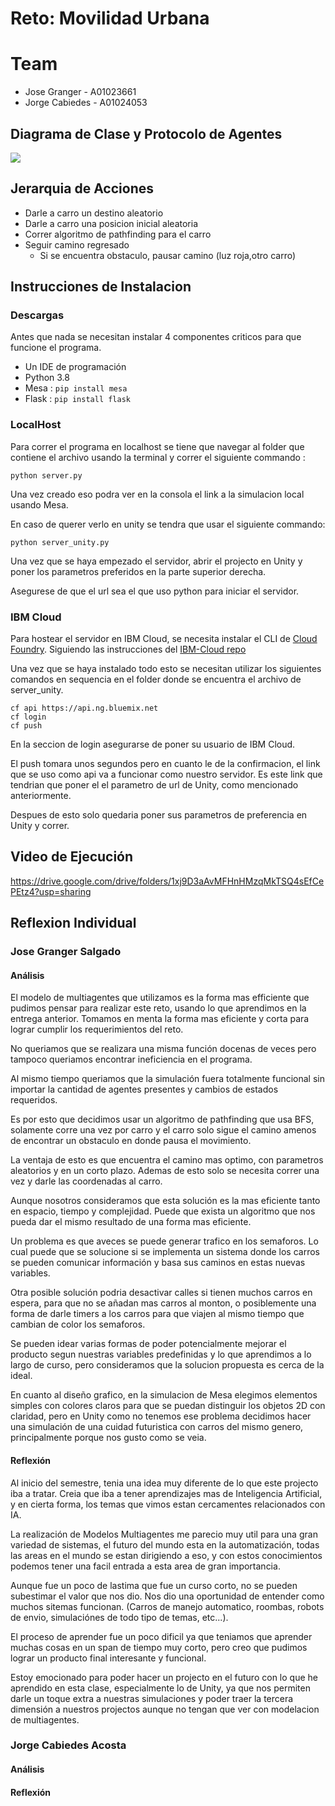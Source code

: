 # Reto: Movilidad Urbana
# Team

-  Jose Granger - A01023661
-  Jorge Cabiedes - A01024053

## Diagrama de Clase y Protocolo de Agentes

![](https://i.imgur.com/1OwPz1P.png)

## Jerarquia de Acciones

* Darle a carro un destino aleatorio
* Darle a carro una posicion inicial aleatoria
* Correr algoritmo de pathfinding para el carro
* Seguir camino regresado
    *    Si se encuentra obstaculo, pausar camino (luz roja,otro carro)

## Instrucciones de Instalacion

### Descargas

Antes que nada se necesitan instalar 4 componentes criticos para que funcione el programa.

* Un IDE de programación
* Python 3.8
* Mesa : `pip install mesa`
* Flask : `pip install flask`

### LocalHost

Para correr el programa en localhost se tiene que navegar al folder que contiene el archivo usando la terminal y correr el siguiente commando : 

`python server.py`

Una vez creado eso podra ver en la consola el link a la simulacion local usando Mesa.

En caso de querer verlo en unity se tendra que usar el siguiente commando: 

`python server_unity.py`

Una vez que se haya empezado el servidor, abrir el projecto en Unity y poner los parametros preferidos en la parte superior derecha.

Asegurese de que el url sea el que uso python para iniciar el servidor.

### IBM Cloud

Para hostear el servidor en IBM Cloud, se necesita instalar el CLI de [Cloud Foundry](https://github.com/cloudfoundry/cli#downloads). Siguiendo las instrucciones del [IBM-Cloud repo](https://github.com/IBM-Cloud/get-started-python)

Una vez que se haya instalado todo esto se necesitan utilizar los siguientes comandos en sequencia en el folder donde se encuentra el archivo de server_unity.

```
cf api https://api.ng.bluemix.net
cf login
cf push
```

En la seccion de login asegurarse de poner su usuario de IBM Cloud.

El push tomara unos segundos pero en cuanto le de la confirmacion, el link que se uso como api va a funcionar como nuestro servidor. Es este link que tendrian que poner el el parametro de url de Unity, como mencionado anteriormente.

Despues de esto solo quedaria poner sus parametros de preferencia en Unity y correr.

## Video de Ejecución

https://drive.google.com/drive/folders/1xj9D3aAvMFHnHMzqMkTSQ4sEfCePEtz4?usp=sharing

## Reflexion Individual

### Jose Granger Salgado

#### Análisis

El modelo de multiagentes que utilizamos es la forma mas efficiente que pudimos pensar para realizar este reto, usando lo que aprendimos en la entrega anterior. Tomamos en menta la forma mas eficiente y corta para lograr cumplir los requerimientos del reto. 

No queriamos que se realizara una misma función docenas de veces pero tampoco queriamos encontrar ineficiencia en el programa.

Al mismo tiempo queriamos que la simulación fuera totalmente funcional sin importar la cantidad de agentes presentes y cambios de estados requeridos.

Es por esto que decidimos usar un algoritmo de pathfinding que usa BFS, solamente corre una vez por carro y el carro solo sigue el camino amenos de encontrar un obstaculo en donde pausa el movimiento.

La ventaja de esto es que encuentra el camino mas optimo, con parametros aleatorios y en un corto plazo. Ademas de esto solo se necesita correr una vez y darle las coordenadas al carro.

Aunque nosotros consideramos que esta solución es la mas eficiente tanto en espacio, tiempo y complejidad. Puede que exista un algoritmo que nos pueda dar el mismo resultado de una forma mas eficiente. 

Un problema es que aveces se puede generar trafico en los semaforos. Lo cual puede que se solucione si se implementa un sistema donde los carros se pueden comunicar información y basa sus caminos en estas nuevas variables. 

Otra posible solución podria desactivar calles si tienen muchos carros en espera, para que no se añadan mas carros al monton, o posiblemente una forma de darle timers a los carros para que viajen al mismo tiempo que cambian de color los semaforos.

Se pueden idear varias formas de poder potencialmente mejorar el producto segun nuestras variables predefinidas y lo que aprendimos a lo largo de curso, pero consideramos que la solucion propuesta es cerca de la ideal.

En cuanto al diseño grafico, en la simulacion de Mesa elegimos elementos simples con colores claros para que se puedan distinguir los objetos 2D con claridad, pero en Unity como no tenemos ese problema decidimos hacer una simulación de una cuidad futuristica con carros del mismo genero, principalmente porque nos gusto como se veia.

#### Reflexión

Al inicio del semestre, tenia una idea muy diferente de lo que este projecto iba a tratar. Creia que iba a tener aprendizajes mas de Inteligencia Artificial, y en cierta forma, los temas que vimos estan cercamentes relacionados con IA. 

La realización de Modelos Multiagentes me parecio muy util para una gran variedad de sistemas, el futuro del mundo esta en la automatización, todas las areas en el mundo se estan dirigiendo a eso, y con estos conocimientos podemos tener una facil entrada a esta area de gran importancia.

Aunque fue un poco de lastima que fue un curso corto, no se pueden subestimar el valor que nos dio. Nos dio una oportunidad de entender como muchos sitemas funcionan. (Carros de manejo automatico, roombas, robots de envio, simulaciónes de todo tipo de temas, etc...).

El proceso de aprender fue un poco dificil ya que teniamos que aprender muchas cosas en un span de tiempo muy corto, pero creo que pudimos lograr un producto final interesante y funcional.

Estoy emocionado para poder hacer un projecto en el futuro con lo que he aprendido en esta clase, especialmente lo de Unity, ya que nos permiten darle un toque extra a nuestras simulaciones y poder traer la tercera dimensión a nuestros projectos aunque no tengan que ver con modelacion de multiagentes.

### Jorge Cabiedes Acosta

#### Análisis

#### Reflexión
